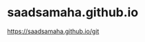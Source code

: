 
# saadsamaha.github.io

<a target="_blank" href="https://saadsamaha.gitgub.io">https://saadsamaha.github.io/git</a>
